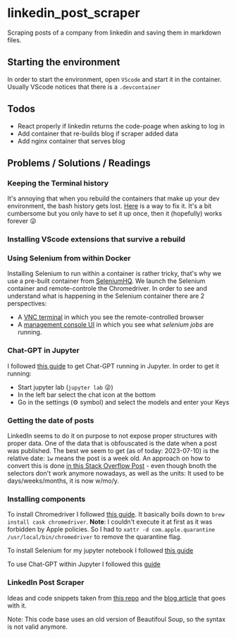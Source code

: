 # linkedin_post_scraper

Scraping posts of a company from linkedin and saving them in markdown files.

## Starting the environment

In order to start the environment, open `VScode` and start it in the container. Usually VScode notices that there is a `.devcontainer` 

## Todos

* React properly if linkedin returns the code-poage when asking to log in
* Add container that re-builds blog if scraper added data
* Add nginx container that serves blog

## Problems / Solutions / Readings

### Keeping the Terminal history

It's annoying that when you rebuild the containers that make up your dev environment, the bash history gets lost. [Here](https://code.visualstudio.com/remote/advancedcontainers/persist-bash-history) is a way to fix it. It's a bit cumbersome but you only have to set it up once, then it (hopefully) works forever 😜

### Installing VScode extensions that survive a rebuild

### Using Selenium from within Docker
Installing Selenium to run within a container is rather tricky, that's why we use a pre-built container from [SeleniumHQ](https://github.com/SeleniumHQ/docker-selenium). We launch the Selenium container and remote-controle the Chromedriver. 
In order to see and understand what is happening in the Selenium container there are 2 perspectives:

* A [VNC terminal](http://localhost:7900/?autoconnect=1&resize=scale&password=secret) in which you see the remote-controlled browser
* A [management console UI](http://localhost:4444/ui) in which you see what _selenium jobs_ are running.


### Chat-GPT in Jupyter

I followed [this guide](https://blog.jupyter.org/generative-ai-in-jupyter-3f7174824862) to get Chat-GPT running in Jupyter.
In order to get it running:

* Start jupyter lab (`jupyter lab` 😜)
* In the left bar select the chat icon at the bottom
* Go in the settings (⚙️ symbol) and select the models and enter your Keys

### Getting the date of posts

LinkedIn seems to do it on purpose to not expose proper structures with proper data. One of the data that is obfouscated is the date when a post was published. The best we seem to get (as of today: 2023-07-10) is the relative date: `1w` means the post is a week old. 
An approach on how to convert this is done [in this Stack Overflow Post](https://codereview.stackexchange.com/questions/129899/scraping-the-date-of-most-recent-post-from-various-social-media-services) - even though bnoth the selectors don't work anymore nowadays, as well as the units: It used to be days/weeks/months, it is now w/mo/y.

### Installing components

To install Chromedriver I followed [this guide](https://www.kenst.com/installing-chromedriver-on-mac-osx/#:~:text=The%20easiest%20way%20to%20install,seeing%20it%20returns%20a%20version.). It basically boils down to `brew install cask chromedriver`. 
**Note**: I couldn't execute it at first as it was forbidden by Apple policies. So I had to `xattr -d com.apple.quarantine /usr/local/bin/chromedriver` to remove the quarantine flag.

To install Selenium for my jupyter notebook I followed [this guide](https://shanyitan.medium.com/how-to-install-selenium-and-run-it-successfully-via-jupyter-lab-c3f50d22a0d4)

To use Chat-GPT within Jupyter I followed this [guide](https://blog.jupyter.org/generative-ai-in-jupyter-3f7174824862)

### LinkedIn Post Scraper

Ideas and code snippets taken from [this repo](https://github.com/christophe-garon/Linkedin-Post-Scraper) and the [blog article](https://christophegaron.com/articles/mind/automation/scraping-linkedin-posts-with-selenium-and-beautiful-soup/) that goes with it. 

Note: This code base uses an old version of Beautifoul Soup, so the syntax is not valid anymore.

